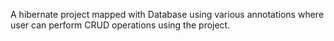 A hibernate project mapped with Database using various annotations where user can perform CRUD operations using the project.
